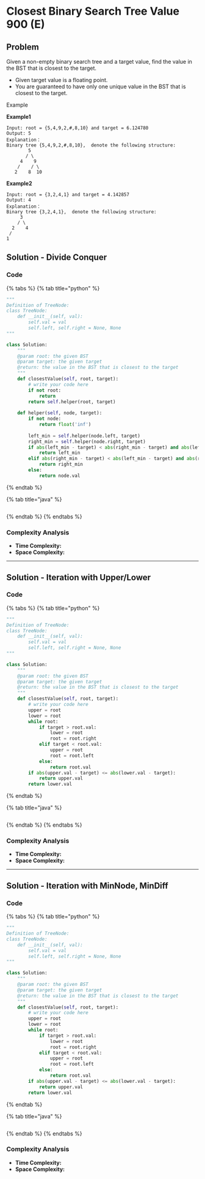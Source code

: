 # Closest Binary Search Tree Value 900 (E)

## Problem

Given a non-empty binary search tree and a target value, find the value in the BST that is closest to the target.

* Given target value is a floating point.
* You are guaranteed to have only one unique value in the BST that is closest to the target.

Example

**Example1**

```
Input: root = {5,4,9,2,#,8,10} and target = 6.124780
Output: 5
Explanation：
Binary tree {5,4,9,2,#,8,10},  denote the following structure:
        5
       / \
     4    9
    /    / \
   2    8  10
```

**Example2**

```
Input: root = {3,2,4,1} and target = 4.142857
Output: 4
Explanation：
Binary tree {3,2,4,1},  denote the following structure:
     3
    / \
  2    4
 /
1
```

## Solution - Divide Conquer&#x20;

### Code

{% tabs %}
{% tab title="python" %}
```python
"""
Definition of TreeNode:
class TreeNode:
    def __init__(self, val):
        self.val = val
        self.left, self.right = None, None
"""

class Solution:
    """
    @param root: the given BST
    @param target: the given target
    @return: the value in the BST that is closest to the target
    """
    def closestValue(self, root, target):
        # write your code here
        if not root:
            return 
        return self.helper(root, target)
    
    def helper(self, node, target):
        if not node:
            return float('inf')
        
        left_min = self.helper(node.left, target)
        right_min = self.helper(node.right, target)
        if abs(left_min - target) < abs(right_min - target) and abs(left_min - target) < abs(node.val - target):
            return left_min
        elif abs(right_min - target) < abs(left_min - target) and abs(right_min - target) < abs(node.val - target):
            return right_min
        else:
            return node.val
```
{% endtab %}

{% tab title="java" %}
```
```
{% endtab %}
{% endtabs %}

### Complexity Analysis

* **Time Complexity:**
* **Space Complexity:**

****

## Solution - Iteration with Upper/Lower &#x20;

### Code

{% tabs %}
{% tab title="python" %}
```python
"""
Definition of TreeNode:
class TreeNode:
    def __init__(self, val):
        self.val = val
        self.left, self.right = None, None
"""

class Solution:
    """
    @param root: the given BST
    @param target: the given target
    @return: the value in the BST that is closest to the target
    """
    def closestValue(self, root, target):
        # write your code here
        upper = root
        lower = root
        while root:
            if target > root.val:
                lower = root
                root = root.right
            elif target < root.val:
                upper = root
                root = root.left
            else:
                return root.val
        if abs(upper.val - target) <= abs(lower.val - target):
            return upper.val
        return lower.val
```
{% endtab %}

{% tab title="java" %}
```
```
{% endtab %}
{% endtabs %}

### Complexity Analysis

* **Time Complexity:**
* **Space Complexity:**

****

## Solution - Iteration with MinNode, MinDiff

### Code

{% tabs %}
{% tab title="python" %}
```python
"""
Definition of TreeNode:
class TreeNode:
    def __init__(self, val):
        self.val = val
        self.left, self.right = None, None
"""

class Solution:
    """
    @param root: the given BST
    @param target: the given target
    @return: the value in the BST that is closest to the target
    """
    def closestValue(self, root, target):
        # write your code here
        upper = root
        lower = root
        while root:
            if target > root.val:
                lower = root
                root = root.right
            elif target < root.val:
                upper = root
                root = root.left
            else:
                return root.val
        if abs(upper.val - target) <= abs(lower.val - target):
            return upper.val
        return lower.val
```
{% endtab %}

{% tab title="java" %}
```
```
{% endtab %}
{% endtabs %}

### Complexity Analysis

* **Time Complexity:**
* **Space Complexity:**

